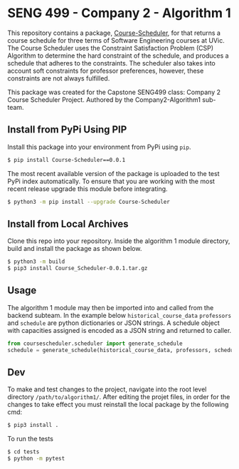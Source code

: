 # SENG 499 - Company 2 - Algorithm 1 

This repository contains a package, [Course-Scheduler](https://pypi.org/project/Course-Scheduler/0.0.1/), for
that returns a course schedule for three terms of Software Engineering courses at UVic. The Course Scheduler uses the 
Constraint Satisfaction Problem (CSP) Algorithm to determine the hard constraint of the schedule, and produces a schedule 
that adheres to the constraints. The scheduler also takes into account soft constraints for professor preferences, 
however, these constraints are not always fulfilled. 

This package was created for the Capstone SENG499 class: Company 2 Course Scheduler Project. 
Authored by the Company2-Algorithm1 sub-team.

## Install from PyPi Using PIP
Install this package into your environment from PyPi using `pip`. 

```bash
$ pip install Course-Scheduler==0.0.1
```
The most recent available version of the package is uploaded to the test PyPi index automatically.
To ensure that you are working with the most recent release upgrade this module before integrating.

```bash
$ python3 -m pip install --upgrade Course-Scheduler
```

## Install from Local Archives

Clone this repo into your repository. Inside the algorithm 1 module directory,
build and install the package as shown below. 

```bash
$ python3 -m build
$ pip3 install Course_Scheduler-0.0.1.tar.gz
```

## Usage
The algorithm 1 module may then be imported into and called from the backend subteam. In the example below
`historical_course_data` `professors` and `schedule` are python dictionaries or
JSON strings. A schedule object with capacities assigned is encoded as a JSON string and returned
to caller.

```python
from coursescheduler.scheduler import generate_schedule
schedule = generate_schedule(historical_course_data, professors, schedule)
```

## Dev 

To make and test changes to the project, navigate into the root level directory 
`/path/to/algorithm1/`. After editing the projet files, in order for the changes to take
effect you must reinstall the local package by the following cmd:

```bash
$ pip3 install . 
```

To run the tests

```bash
$ cd tests
$ python -m pytest
```
